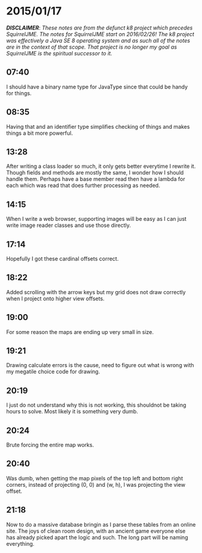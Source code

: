 # 2015/01/17

***DISCLAIMER***: _These notes are from the defunct k8 project which_
_precedes SquirrelJME. The notes for SquirrelJME start on 2016/02/26!_
_The k8 project was effectively a Java SE 8 operating system and as such_
_all of the notes are in the context of that scope. That project is no_
_longer my goal as SquirrelJME is the spiritual successor to it._

## 07:40

I should have a binary name type for JavaType since that could be handy for
things.

## 08:35

Having that and an identifier type simplifies checking of things and makes
things a bit more powerful.

## 13:28

After writing a class loader so much, it only gets better everytime I rewrite
it. Though fields and methods are mostly the same, I wonder how I should
handle them. Perhaps have a base member read then have a lambda for each which
was read that does further processing as needed.

## 14:15

When I write a web browser, supporting images will be easy as I can just write
image reader classes and use those directly.

## 17:14

Hopefully I got these cardinal offsets correct.

## 18:22

Added scrolling with the arrow keys but my grid does not draw correctly when I
project onto higher view offsets.

## 19:00

For some reason the maps are ending up very small in size.

## 19:21

Drawing calculate errors is the cause, need to figure out what is wrong with
my megatile choice code for drawing.

## 20:19

I just do not understand why this is not working, this shouldnot be taking
hours to solve. Most likely it is something very dumb.

## 20:24

Brute forcing the entire map works.

## 20:40

Was dumb, when getting the map pixels of the top left and bottom right
corners, instead of projecting (0, 0) and (w, h), I was projecting the view
offset.

## 21:18

Now to do a massive database bringin as I parse these tables from an online
site. The joys of clean room design, with an ancient game everyone else has
already picked apart the logic and such. The long part will be naming
everything.

